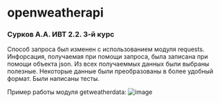 # openweatherapi
### Сурков А.А. ИВТ 2.2. 3-й курс
Способ запроса был изменен с использованием модуля requests.
Инфорсация, получаемая при помощи запроса, была записана при помощи объекта json.
Из всех получаеммых данных были выбраны полезные.
Некоторые данные были преобразованы в более удобный формат.
Были написаны тесты.

Пример работы модуля getweatherdata:
![image](https://github.com/user-attachments/assets/77798cb4-44a1-467e-84df-ad33670910fb)
